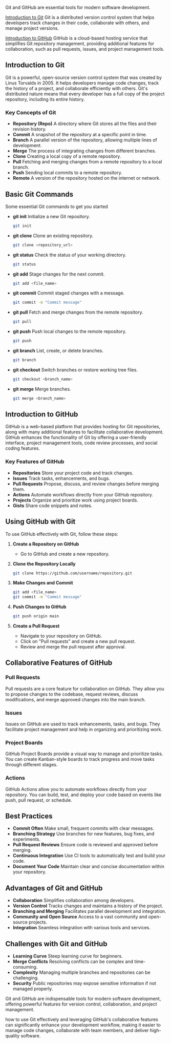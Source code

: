Git and GitHub are essential tools for modern software development. 

[Introduction to Git](#introduction-to-git)
Git is a distributed version control system that helps developers track changes in their code, collaborate with others, and manage project versions. 

[Introduction to GitHub](#introduction-to-github)
GitHub is a cloud-based hosting service that simplifies Git repository management, providing additional features for collaboration, such as pull requests, issues, and project management tools.

## Introduction to Git

Git is a powerful, open-source version control system that was created by Linus Torvalds in 2005. It helps developers manage code changes, track the history of a project, and collaborate efficiently with others. Git's distributed nature means that every developer has a full copy of the project repository, including its entire history.

### Key Concepts of Git

- **Repository (Repo)** A directory where Git stores all the files and their revision history.
- **Commit** A snapshot of the repository at a specific point in time.
- **Branch** A parallel version of the repository, allowing multiple lines of development.
- **Merge** The process of integrating changes from different branches.
- **Clone** Creating a local copy of a remote repository.
- **Pull** Fetching and merging changes from a remote repository to a local branch.
- **Push** Sending local commits to a remote repository.
- **Remote** A version of the repository hosted on the internet or network.

## Basic Git Commands

Some essential Git commands to get you started

- **git init** Initialize a new Git repository.
  ```bash
  git init
  ```

- **git clone** Clone an existing repository.
  ```bash
  git clone <repository_url>
  ```

- **git status** Check the status of your working directory.
  ```bash
  git status
  ```

- **git add** Stage changes for the next commit.
  ```bash
  git add <file_name>
  ```

- **git commit** Commit staged changes with a message.
  ```bash
  git commit -m "Commit message"
  ```

- **git pull** Fetch and merge changes from the remote repository.
  ```bash
  git pull
  ```

- **git push** Push local changes to the remote repository.
  ```bash
  git push
  ```

- **git branch** List, create, or delete branches.
  ```bash
  git branch
  ```

- **git checkout** Switch branches or restore working tree files.
  ```bash
  git checkout <branch_name>
  ```

- **git merge** Merge branches.
  ```bash
  git merge <branch_name>
  ```

## Introduction to GitHub

GitHub is a web-based platform that provides hosting for Git repositories, along with many additional features to facilitate collaborative development. GitHub enhances the functionality of Git by offering a user-friendly interface, project management tools, code review processes, and social coding features.

### Key Features of GitHub

- **Repositories** Store your project code and track changes.
- **Issues** Track tasks, enhancements, and bugs.
- **Pull Requests** Propose, discuss, and review changes before merging them.
- **Actions** Automate workflows directly from your GitHub repository.
- **Projects** Organize and prioritize work using project boards.
- **Gists** Share code snippets and notes.

## Using GitHub with Git

To use GitHub effectively with Git, follow these steps:

1. **Create a Repository on GitHub** 
   - Go to GitHub and create a new repository.

2. **Clone the Repository Locally**
   ```bash
   git clone https://github.com/username/repository.git
   ```

3. **Make Changes and Commit**
   ```bash
   git add <file_name>
   git commit -m "Commit message"
   ```

4. **Push Changes to GitHub**
   ```bash
   git push origin main
   ```

5. **Create a Pull Request**
   - Navigate to your repository on GitHub.
   - Click on "Pull requests" and create a new pull request.
   - Review and merge the pull request after approval.

## Collaborative Features of GitHub

### Pull Requests
Pull requests are a core feature for collaboration on GitHub. They allow you to propose changes to the codebase, request reviews, discuss modifications, and merge approved changes into the main branch.

### Issues
Issues on GitHub are used to track enhancements, tasks, and bugs. They facilitate project management and help in organizing and prioritizing work.

### Project Boards
GitHub Project Boards provide a visual way to manage and prioritize tasks. You can create Kanban-style boards to track progress and move tasks through different stages.

### Actions
GitHub Actions allow you to automate workflows directly from your repository. You can build, test, and deploy your code based on events like push, pull request, or schedule.

## Best Practices

- **Commit Often** Make small, frequent commits with clear messages.
- **Branching Strategy** Use branches for new features, bug fixes, and experiments.
- **Pull Request Reviews** Ensure code is reviewed and approved before merging.
- **Continuous Integration** Use CI tools to automatically test and build your code.
- **Document Your Code** Maintain clear and concise documentation within your repository.

## Advantages of Git and GitHub

- **Collaboration** Simplifies collaboration among developers.
- **Version Control** Tracks changes and maintains a history of the project.
- **Branching and Merging** Facilitates parallel development and integration.
- **Community and Open Source** Access to a vast community and open-source projects.
- **Integration** Seamless integration with various tools and services.

## Challenges with Git and GitHub

- **Learning Curve** Steep learning curve for beginners.
- **Merge Conflicts** Resolving conflicts can be complex and time-consuming.
- **Complexity** Managing multiple branches and repositories can be challenging.
- **Security** Public repositories may expose sensitive information if not managed properly.

Git and GitHub are indispensable tools for modern software development, offering powerful features for version control, collaboration, and project management. 

how to use Git effectively and leveraging GitHub's collaborative features can significantly enhance your development workflow, making it easier to manage code changes, collaborate with team members, and deliver high-quality software.